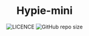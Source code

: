 <div
  align="center"
>

# Hypie-mini

![LICENCE](https://img.shields.io/github/license/InkoHX/Hypie-mini?label=LICENCE&style=flat-square)
![GitHub repo size](https://img.shields.io/github/repo-size/InkoHX/Hypie-mini)

</div>
